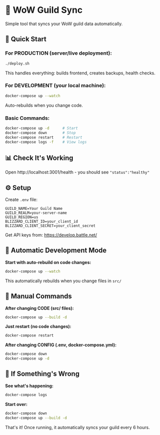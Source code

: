 # 🏰 WoW Guild Sync

Simple tool that syncs your WoW guild data automatically.

## 🚀 Quick Start

### For PRODUCTION (server/live deployment):
```bash
./deploy.sh
```
This handles everything: builds frontend, creates backups, health checks.

### For DEVELOPMENT (your local machine):
```bash
docker-compose up --watch
```
Auto-rebuilds when you change code.

### Basic Commands:
```bash
docker-compose up -d      # Start
docker-compose down       # Stop  
docker-compose restart    # Restart
docker-compose logs -f    # View logs
```

## 📊 Check It's Working

Open http://localhost:3001/health - you should see `"status":"healthy"`

## ⚙️ Setup

Create `.env` file:
```env
GUILD_NAME=Your Guild Name
GUILD_REALM=your-server-name  
GUILD_REGION=us
BLIZZARD_CLIENT_ID=your_client_id
BLIZZARD_CLIENT_SECRET=your_client_secret
```

Get API keys from: https://develop.battle.net/

## 🔄 Automatic Development Mode

**Start with auto-rebuild on code changes:**
```bash
docker-compose up --watch
```
This automatically rebuilds when you change files in `src/`

## 🔄 Manual Commands

**After changing CODE (src/ files):**
```bash
docker-compose up --build -d
```

**Just restart (no code changes):**
```bash
docker-compose restart
```

**After changing CONFIG (.env, docker-compose.yml):**
```bash
docker-compose down
docker-compose up -d
```

## 🔧 If Something's Wrong

**See what's happening:**
```bash
docker-compose logs
```

**Start over:**
```bash
docker-compose down
docker-compose up --build -d
```

That's it! Once running, it automatically syncs your guild every 6 hours.